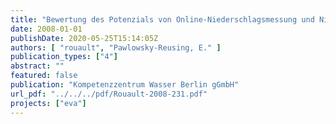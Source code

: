 ```yaml
---
title: "Bewertung des Potenzials von Online-Niederschlagsmessung und Niederschlagsvorhersage aus Radardaten bezüglich der Verbundsteuerung von Abwasserpumpwerken"
date: 2008-01-01
publishDate: 2020-05-25T15:14:05Z
authors: [ "rouault", "Pawlowsky-Reusing, E." ]
publication_types: ["4"]
abstract: ""
featured: false
publication: "Kompetenzzentrum Wasser Berlin gGmbH"
url_pdf: "../../../pdf/Rouault-2008-231.pdf"
projects: ["eva"]
---
```


